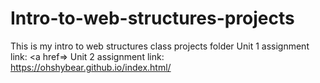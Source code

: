 # Intro-to-web-structures-projects
This is my intro to web structures class projects folder 
Unit 1 assignment link: <a href=> 
Unit 2 assignment link: https://ohshybear.github.io/index.html/
